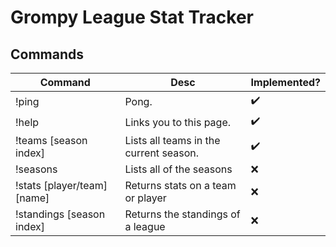 # Grompy League Stat Tracker

## Commands

| Command | Desc | Implemented? |
|-------- | -----| -----|
|!ping|Pong.| ✔️ |
|!help|Links you to this page.| ✔️ |
|!teams [season index]| Lists all teams in the current season.| ✔️ |
|!seasons| Lists all of the seasons| ❌️ |
|!stats [player/team] [name]| Returns stats on a team or player|❌|
|!standings [season index]| Returns the standings of a league|❌|
